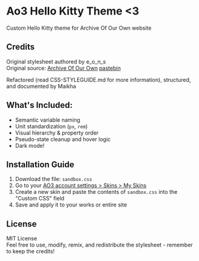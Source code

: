 # Ao3 Hello Kitty Theme <3
Custom Hello Kitty theme for Archive Of Our Own website

## Credits
Original stylesheet authored by e_o_n_s  
Original source:
  [Archive Of Our Own](https://archiveofourown.org/works/56749162)
  [pastebin](https://pastebin.com/raw/LcEmVpbj)

Refactored (read CSS-STYLEGUIDE.md for more information), structured, and documented by Maikha

## What's Included:
- Semantic variable naming
- Unit standardization (`px`, `rem`)
- Visual hierarchy & property order
- Pseudo-state cleanup and hover logic
- Dark mode!

## Installation Guide
1. Download the file: `sandbox.css`
2. Go to your [AO3 account settings > Skins > My Skins](https://archiveofourown.org/skins)
3. Create a new skin and paste the contents of `sandbox.css` into the "Custom CSS" field
4. Save and apply it to your works or entire site

## License

MIT License  
Feel free to use, modify, remix, and redistribute the stylesheet - remember to keep the credits!
